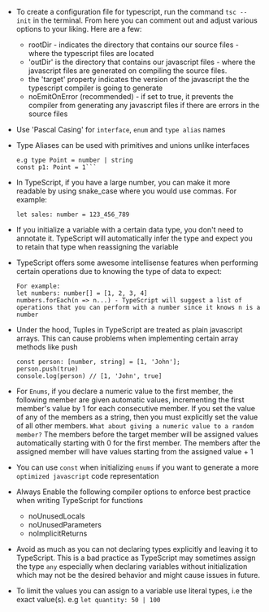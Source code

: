 -   To create a configuration file for typescript, run the command `tsc --init` in the terminal. From here you can comment out and adjust various options to your liking. Here are a few:

    -   rootDir - indicates the directory that contains our source files - where the typescript files are located
    -   'outDir' is the directory that contains our javascript files - where the javascript files are generated on compiling the source files.
    -   the 'target' property indicates the version of the javascript the the typescript compiler is going to generate
    -   noEmitOnError (recommended) - if set to true, it prevents the compiler from generating any javascript files if there are errors in the source files

-   Use 'Pascal Casing' for `interface`, `enum` and `type alias` names
-   Type Aliases can be used with primitives and unions unlike interfaces
    ````
    e.g type Point = number | string
    const p1: Point = 1```
    ````
-   In TypeScript, if you have a large number, you can make it more readable by using snake_case where you would use commas. For example:
    ```
    let sales: number = 123_456_789
    ```
-   If you initialize a variable with a certain data type, you don't need to annotate it. TypeScript will automatically infer the type and expect you to retain that type when reassigning the variable
-   TypeScript offers some awesome intellisense features when performing certain operations due to knowing the type of data to expect:
    ```
    For example:
    let numbers: number[] = [1, 2, 3, 4]
    numbers.forEach(n => n...) - TypeScript will suggest a list of operations that you can perform with a number since it knows n is a number
    ```
-   Under the hood, Tuples in TypeScript are treated as plain javascript arrays. This can cause problems when implementing certain array methods like push
    ```
    const person: [number, string] = [1, 'John'];
    person.push(true)
    console.log(person) // [1, 'John', true]
    ```
-   For `Enums`, if you declare a numeric value to the first member, the following member are given automatic values, incrementing the first member's value by 1 for each consecutive member. If you set the value of any of the members as a string, then you must explicitly set the value of all other members. `What about giving a numeric value to a random member?` The members before the target member will be assigned values automatically starting with 0 for the first member. The members after the assigned member will have values starting from the assigned value + 1
-   You can use `const` when initializing `enums` if you want to generate a more `optimized javascript` code representation
-   Always Enable the following compiler options to enforce best practice when writing TypeScript for functions
    -   noUnusedLocals
    -   noUnusedParameters
    -   noImplicitReturns
-   Avoid as much as you can not declaring types explicitly and leaving it to TypeScript. This is a bad practice as TypeScript may sometimes assign the type `any` especially when declaring variables without initialization which may not be the desired behavior and might cause issues in future.
-   To limit the values you can assign to a variable use literal types, i.e the exact value(s). e.g `let quantity: 50 | 100`
